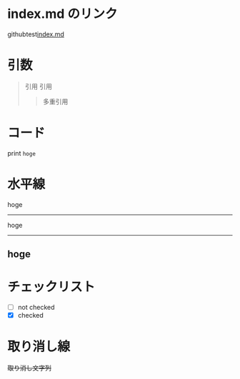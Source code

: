 # index.md のリンク

githubtest[index.md](./index.md)

# 引数

> 引用
> 引用
>
> > 多重引用

# コード

print `hoge`

# 水平線

hoge  
***
hoge  
___
hoge  
---



# チェックリスト

- [ ] not checked
- [x] checked

# 取り消し線

~~取り消し文字列~~
